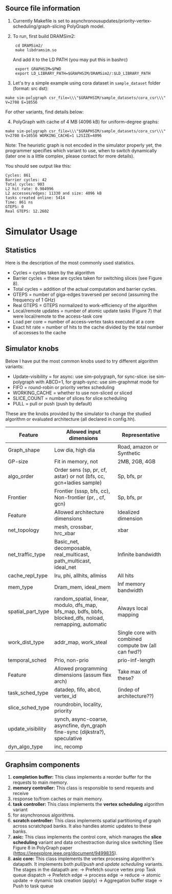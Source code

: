 ## Source file information
1. Currently Makefile is set to asynchronousupdates/priority-vertex-scheduling/graph-slicing PolyGraph model.
2. To run, first build DRAMSim2: 

        cd DRAMSim2/
        make libdramsim.so

    And add it to the LD PATH (you may put this in bashrc)

        export GRAPHSIM=$PWD
        export LD_LIBRARY_PATH=$GRAPHSIM/DRAMSim2/:$LD_LIBRARY_PATH
    

3. Let's try a simple example using cora dataset in `sample_dataset` folder (format: src dst):
```
make sim-polygraph csr_file=\\\"$GRAPHSIM/sample_datasets/cora_csr\\\"  V=2708 E=10556
```
For other variants, find details below:

4. PolyGraph with cache of 4 MB (4096 kB) for uniform-degree graphs:
```
make sim-polygraph csr_file=\\\"$GRAPHSIM/sample_datasets/cora_csr\\\"  V=2708 E=10556 WORKING_CACHE=1 L2SIZE=4096
```

Note: The heuristic graph is not encoded in the simulator properly yet, the programmer specifies which variant to use, when to switch dynamically (later one is a little complex, please contact for more details).

You should see output like this:
```
Cycles: 861
Barrier cycles: 42
Total cycles: 903
L2 hit rate: 0.984996
L2 accesses/edges: 11330 and size: 4096 kB
tasks created online: 5414
Time: 861 ns
GTEPS: 0
Real GTEPS: 12.2602
```

# Simulator Usage

## Statistics
Here is the description of the most commonly used statistics.

* Cycles = cycles taken by the algorithm
* Barrier cycles = these are cycles taken for switching slices (see Figure 8).
* Total cycles = addition of the actual computation and barrier cycles.
* GTEPS = number of giga-edges traversed per second (assuming the frequency of 1 GHz)
* Real GTEPS = GTEPS normalized to work-efficiency of the algorithm
* Local/remote updates = number of atomic update tasks (Figure 7) that were local/remote to the access-task core
* Load per core = number of access-vertex tasks executed at a core
* Exact hit rate = number of hits to the cache divided by the total number of accesses to the cache
 
## Simulator knobs
Below I have put the most common knobs used to try different algorithm variants:
* Update-visibility = for async: use sim-polygraph, for sync-slice: ise sim-polygraph with ABCD=1, for graph-sync: use sim-graphmat mode for
* FIFO = round-robin or priority vertex scheduling
* WORKING_CACHE = whether to use non-sliced or sliced
* SLICE_COUNT = number of slices for slice scheduling
* PULL = pull or push (push by default)

These are the knobs provided by the simulator to change the studied algorithm or evaluated architecture (all declared in config.hh).

| Feature           | Allowed input dimensions                                                                                | Representative                                      |
|-------------------|---------------------------------------------------------------------------------------------------------|-----------------------------------------------------|
| Graph_shape       | Low dia, high dia                                                                                       | Road, amazon or Synthetic                           |
| GP-size           | Fit in memory, not                                                                                      | 2MB, 2GB, 4GB                                       |
| algo_order        | Order sens (sp, pr, cf, astar) or not (bfs, cc, gcn+ladies sample)                                      | Sp, bfs, pr                                         |
| Frontier          | Frontier (sssp, bfs, cc), Non-frontier (pr, , cf, gcn)                                                  | Sp, bfs, pr                                         |
| Feature           | Allowed architecture dimensions                                                                         | Idealized dimension                                 |
| net_topology      | mesh, crossbar, hrc_xbar                                                                                | xbar                                                |
| net_traffic_type  | Basic_net, decomposable, real_multicast, path_multicast, ideal_net                                      | Infinite bandwidth                                  |
| cache_repl_type   | lru, phi, allhits, allmiss                                                                              | All hits                                            |
| mem_type          | Dram_mem, ideal_mem                                                                                     | Inf memory bandwidth                                |
| spatial_part_type | random_spatial, linear, modulo, dfs_map, bfs_map, bdfs, bbfs, blocked_dfs, noload, remapping, automatic | Always local mapping                                |
| work_dist_type    | addr_map, work_steal                                                                                    | Single core with combined compute bw (all can fwd?) |
| temporal_sched    | Prio, non-prio                                                                                          | prio-inf-length                                     |
| Feature           | Allowed programming dimensions (assum flex arch)                                                        | Take max of these?                                  |
| task_sched_type   | datadep, fifo, abcd, vertex_id                                                                          | (indep of architecture??)                           |
| slice_sched_type  | roundrobin, locality, priority                                                                          |                                                     |
| update_visibility | synch, async-coarse, asyncfine, dyn_graph fine-sync (dijkstra?), speculative                            |                                                     |
| dyn_algo_type     | inc, recomp                                                                                             |                                                     |

## Graphsim components

1. **completion buffer:** This class implements a reorder buffer for the requests to main memory.
2. **memory controller:** This class is responsible to send requests and receive
3. response to/from caches or main memory.
4. **task controller:** This class implements the **vertex scheduling** algorithm variant
5. for asynchronous algorithms.
6. **scratch controller:** This class implements spatial partitioning of graph across
scratchpad banks. It also handles atomic updates to these banks.
7. **asic:** This class implements the control core, which manages the **slice
scheduling** variant and data orchestraction during slice switching (See Figure
8 in PolyGraph paper (https://ieeexplore.ieee.org/document/9499835).
8. **asic core:** This class implements the vertex processing algorithm's datapath. It
implements both *pull/push* and *update scheduling* variants.
The stages in the datapath are:
                    -> Prefetch source vertex prop
Task queue dispatch -> Prefetch edge -> process edge -> reduce -> atomic update -> dynamic task creation (apply) -> Aggregation buffer stage -> Push to task queue
